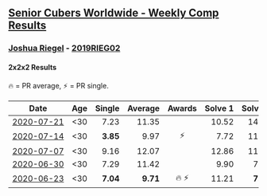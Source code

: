 <style>table {white-space: nowrap;}</style>

## [Senior Cubers Worldwide - Weekly Comp Results](/scw-comp/results/)
### [Joshua Riegel](README.md) - [2019RIEG02](https://www.worldcubeassociation.org/persons/2019RIEG02?event=222)
#### 2x2x2 Results

<span style="white-space: nowrap;">🔥 = PR average</span>, <span style="white-space: nowrap;">⚡ = PR single</span>.

| Date | Age | Single | Average | Awards | Solve 1 | Solve 2 | Solve 3 | Solve 4 | Solve 5 | Video |
| :--: | :--: | --: | --: | :--: | --: | --: | --: | --: | --: | :-- |
| [2020-07-21](../../results/2020-07-21/222.md) | <30 | 7.23 | 11.35 |  | 10.52 | 14.24 | 11.00 | 12.52 | 7.23 | [Desktop](https://www.facebook.com/events/1842039515939197/permalink/1847704858705996) / [Mobile](https://m.facebook.com/events/1842039515939197?view=permalink&id=1847704858705996) |
| [2020-07-14](../../results/2020-07-14/222.md) | <30 | **3.85** | 9.97 | ⚡ | 7.72 | 11.51 | 11.69 | 10.68 | **3.85** | [Desktop](https://www.facebook.com/events/1157754364595802/permalink/1161062210931684) / [Mobile](https://m.facebook.com/events/1157754364595802?view=permalink&id=1161062210931684) |
| [2020-07-07](../../results/2020-07-07/222.md) | <30 | 9.16 | 12.07 |  | 12.86 | 11.42 | 20.11 | 11.93 | 9.16 | [Desktop](https://www.facebook.com/events/271667090769235/permalink/273559937246617) / [Mobile](https://m.facebook.com/events/271667090769235?view=permalink&id=273559937246617) |
| [2020-06-30](../../results/2020-06-30/222.md) | <30 | 7.29 | 11.42 |  | 9.90 | 7.29 | 15.70 | 12.29 | 12.07 | [Desktop](https://www.facebook.com/events/679860472562391/permalink/682053765676395) / [Mobile](https://m.facebook.com/events/679860472562391?view=permalink&id=682053765676395) |
| [2020-06-23](../../results/2020-06-23/222.md) | <30 | **7.04** | **9.71** | 🔥 ⚡ | 11.21 | **7.04** | 12.65 | 9.69 | 8.22 | [Desktop](https://www.facebook.com/events/722150235200875/permalink/725673131515252) / [Mobile](https://m.facebook.com/events/722150235200875?view=permalink&id=725673131515252) |


<!-- Global site tag (gtag.js) - Google Analytics -->
<script async src="https://www.googletagmanager.com/gtag/js?id=UA-86348435-3"></script>
<script>window.dataLayer = window.dataLayer || []; function gtag() {dataLayer.push(arguments);} gtag('js', new Date()); gtag('config', 'UA-86348435-3');</script>
